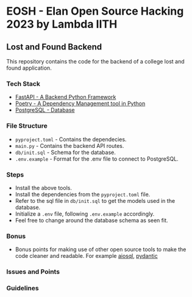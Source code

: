 # EOSH - Elan Open Source Hacking 2023 by Lambda IITH

## Lost and Found Backend

This repository contains the code for the backend of a college lost and found application.

### Tech Stack

- [FastAPI - A Backend Python Framework](https://fastapi.tiangolo.com/?h=installation#installation)
- [Poetry - A Dependency Management tool in Python](https://python-poetry.org/docs/basic-usage/)
- [PostgreSQL - Database](https://www.postgresql.org)

### File Structure

- `pyproject.toml` - Contains the dependecies.
- `main.py` - Contains the backend API routes.
- `db/init.sql` - Schema for the database.
- `.env.example` - Format for the .env file to connect to PostgreSQL.

### Steps

- Install the above tools. </br>
- Install the dependencies from the `pyproject.toml` file. </br>
- Refer to the sql file in `db/init.sql` to get the models used in the database.
- Initialize a `.env` file, following `.env.example` accordingly.
- Feel free to change around the database schema as seen fit.

### Bonus

- Bonus points for making use of other open source tools to make the code cleaner and readable. For example [aiosql](https://nackjicholson.github.io/aiosql/), [pydantic](https://docs.pydantic.dev)

### Issues and Points

### Guidelines
